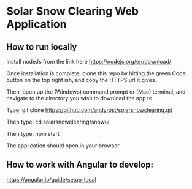 # Solar Snow Clearing Web Application

## How to run locally

Install nodeJs from the link here
https://nodejs.org/en/download/

Once installation is complete, clone this repo by hitting the green Code button on the top right ish, and copy the HTTPS url it gives.

Then, open up the (Windows) command prompt or (Mac) terminal, and navigate to the directory you wish to download the app to.

Type: git clone https://github.com/andyrost/solarsnowclearing.git

Then type: cd solarsnowclearing/snowui

Then type: npm start

The application should open in your browser

## How to work with Angular to develop:
https://angular.io/guide/setup-local
